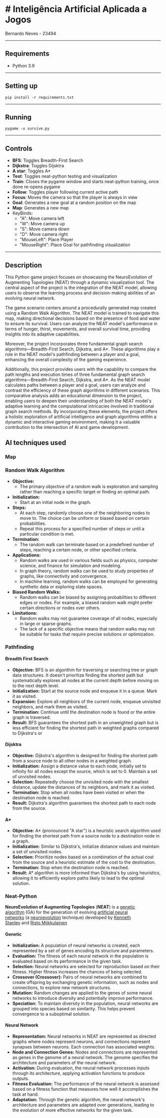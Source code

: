 # # Inteligência Artificial Aplicada a Jogos

Bernardo Neves - 23494

---
## Requirements
- Python 3.9

---
## Setting up

``` shell
pip install -r requirements.txt
```

---
## Running

``` shell
pygame -u survive.py
```

---
## Controls

- **BFS**: Toggles Breadth-First Search 
- **Dijkstra**: Toggles Dijsktra
- **A star**: Toggles A*
- **Test**: Toggles neat-python testing and visualization
- **Train**: Closes the pygame window and starts neat-python training, once done re-opens pygame
- **Follow**: Toggles player following current active path
- **Focus**: Moves the camera so that the player is always in view
- **Goal**: Generates a new goal at a random position on the map
- **Map**: Generates a new map
- KeyBinds:
	- "A": Move camera left
	- "W": Move camera up 
	- "S": Move camera  down
	- "D": Move camera right
    - "MouseLeft": Place Player 
    - "MouseRight": Place Goal for pathfinding visualization

---
## Description
This Python game project focuses on showcasing the NeuroEvolution of Augmenting Topologies (NEAT) through a dynamic visualization tool. The central aspect of the project is the integration of the NEAT model, allowing users to observe the learning process and decision-making abilities of an evolving neural network.

The game scenario centers around a procedurally generated map created using a Random Walk Algorithm. The NEAT model is trained to navigate this map, making directional decisions based on the presence of food and water to ensure its survival. Users can analyze the NEAT model's performance in terms of hunger, thirst, movements, and overall survival time, providing insights into its adaptive capabilities.

Moreover, the project incorporates three fundamental graph search algorithms—Breadth-First Search, Dijkstra, and A*. These algorithms play a role in the NEAT model's pathfinding between a player and a goal, enhancing the overall complexity of the gaming experience.

Additionally, this project provides users with the capability to compare the path lengths and execution times of three fundamental graph search algorithms—Breadth-First Search, Dijkstra, and A*. As the NEAT model calculates paths between a player and a goal, users can analyze and contrast the efficiency of these graph algorithms in different scenarios. This comparative analysis adds an educational dimension to the project, enabling users to deepen their understanding of both the NEAT model's adaptive learning and the computational intricacies involved in traditional graph search methods. By incorporating these elements, the project offers a holistic exploration of artificial intelligence and graph algorithms within a dynamic and interactive gaming environment, making it a valuable contribution to the intersection of AI and game development.

## AI techniques used
### Map
### Random Walk Algorithm
- **Objective:**
    - The primary objective of a random walk is exploration and sampling rather than reaching a specific target or finding an optimal path.
- **Initialization:**
    - Start at an initial node in the graph.
- **Steps:**
    - At each step, randomly choose one of the neighboring nodes to move to. The choice can be uniform or biased based on certain probabilities.
    - Repeat this process for a specified number of steps or until a particular condition is met.
- **Termination:**
    - The random walk can terminate based on a predefined number of steps, reaching a certain node, or other specified criteria.
- **Applications:**
    - Random walks are used in various fields such as physics, computer science, and finance for simulation and modeling.
    - In graph theory, random walks can be used to study properties of graphs, like connectivity and convergence.
    - In machine learning, random walks can be employed for generating synthetic data or exploring state spaces.
- **Biased Random Walks:**
    - Random walks can be biased by assigning probabilities to different edges or nodes. For example, a biased random walk might prefer certain directions or nodes over others.
- **Limitations:**
    - Random walks may not guarantee coverage of all nodes, especially in large or sparse graphs.
    - The lack of a specific objective means that random walks may not be suitable for tasks that require precise solutions or optimization.

### Pathfinding
#### Breadth First Search 
- **Objective:** BFS is an algorithm for traversing or searching tree or graph data structures. It doesn't prioritize finding the shortest path but systematically explores all nodes at the current depth before moving on to the next depth level.
- **Initialization:** Start at the source node and enqueue it in a queue. Mark it as visited.
- **Expansion:** Explore all neighbors of the current node, enqueue unvisited neighbors, and mark them as visited.
- **Termination:** Continue until the destination node is found or the entire graph is traversed.
- **Result:** BFS guarantees the shortest path in an unweighted graph but is less efficient for finding the shortest path in weighted graphs compared to Dijkstra's or

#### Dijsktra
- **Objective:** Dijkstra's algorithm is designed for finding the shortest path from a source node to all other nodes in a weighted graph.
- **Initialization:** Assign a distance value to each node, initially set to infinity for all nodes except the source, which is set to 0. Maintain a set of unvisited nodes.
- **Selection:** Repeatedly choose the unvisited node with the smallest distance, update the distances of its neighbors, and mark it as visited.
- **Termination:** Stop when all nodes have been visited or when the destination node is reached.
- **Result:** Dijkstra's algorithm guarantees the shortest path to each node from the source.

#### A*
- **Objective:** A* (pronounced "A star") is a heuristic search algorithm used for finding the shortest path from a source node to a destination node in a graph.
- **Initialization:** Similar to Dijkstra's, initialize distance values and maintain a set of unvisited nodes.
- **Selection:** Prioritize nodes based on a combination of the actual cost from the source and a heuristic estimate of the cost to the destination.
- **Termination:** Stop when the destination node is reached.
- **Result:** A* algorithm is more informed than Dijkstra's by using heuristics, allowing it to efficiently explore paths likely to lead to the optimal solution.
### Neat-Python
**NeuroEvolution of Augmenting Topologies** (**NEAT**) is a [genetic algorithm](https://en.wikipedia.org/wiki/Genetic_algorithm "Genetic algorithm") (GA) for the generation of evolving [artificial neural networks](https://en.wikipedia.org/wiki/Artificial_neural_network "Artificial neural network") (a [neuroevolution](https://en.wikipedia.org/wiki/Neuroevolution "Neuroevolution") technique) developed by [Kenneth Stanley](https://en.wikipedia.org/wiki/Kenneth_Stanley "Kenneth Stanley") and [Risto Miikkulainen](https://en.wikipedia.org/wiki/Risto_Miikkulainen)

#### Genetic
- **Initialization:** A population of neural networks is created, each represented by a set of genes encoding its structure and parameters.
- **Evaluation:** The fitness of each neural network in the population is evaluated based on its performance in the given task.
- **Selection:** Neural networks are selected for reproduction based on their fitness. Higher fitness increases the chances of being selected.
- **Crossover (Crossover):** Pairs of neural networks are combined to create offspring by exchanging genetic information, such as nodes and connections, to explore new network structures.
- **Mutation:** Random changes are applied to the genes of some neural networks to introduce diversity and potentially improve performance.
- **Speciation:** To maintain diversity in the population, neural networks are grouped into species based on similarity. This helps prevent convergence to a suboptimal solution.

#### Neural Network
- **Representation:** Neural networks in NEAT are represented as directed graphs where nodes represent neurons, and connections represent synapses between neurons. Each connection has associated weights.
- **Node and Connection Genes:** Nodes and connections are represented as genes in the genome of a neural network. The genome specifies the architecture and parameters of the neural network.
- **Activation:** During evaluation, the neural network processes inputs through its architecture, applying activation functions to produce outputs.
- **Fitness Evaluation:** The performance of the neural network is assessed based on a fitness function that measures how well it accomplishes the task at hand.
- **Adaptation:** Through the genetic algorithm, the neural network's architecture and parameters are adapted over generations, leading to the evolution of more effective networks for the given task.